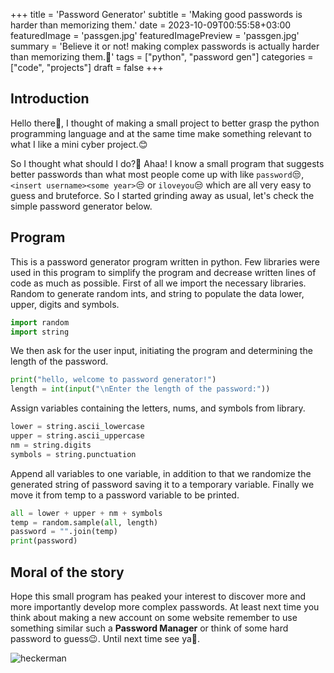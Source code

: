 +++
title = 'Password Generator'
subtitle = 'Making good passwords is harder than memorizing them.'
date = 2023-10-09T00:55:58+03:00
featuredImage = 'passgen.jpg'
featuredImagePreview = 'passgen.jpg'
summary = 'Believe it or not! making complex passwords is actually harder than memorizing them.🤯'
tags = ["python", "password gen"]
categories = ["code", "projects"]
draft = false
+++

## Introduction
Hello there👋, I thought of making a small project to better grasp the python programming language and at the same time make something relevant to what I like a mini cyber project.😊

So I thought what should I do?🤔 Ahaa! I know a small program that suggests better passwords than what most people come up with like `password`😒, `<insert username><some year>`😒 or `iloveyou`😒 which are all very easy to guess and bruteforce. So I started grinding away as usual, let's check the simple password generator below.

## Program
This is a password generator program written in python. Few libraries were used in this program to simplify the program and decrease written lines of code as much as possible. First of all we import the necessary libraries. Random to generate random ints, and string to populate the data lower, upper, digits and symbols.
```python
import random
import string
```

We then ask for the user input, initiating the program and determining the length of the password.
```python
print("hello, welcome to password generator!")
length = int(input("\nEnter the length of the password:"))
```

Assign variables containing the letters, nums, and symbols from library.
```python
lower = string.ascii_lowercase
upper = string.ascii_uppercase
nm = string.digits
symbols = string.punctuation
```

Append all variables to one variable, in addition to that we randomize the generated string of password saving it to a temporary variable. Finally we move it from temp to a password variable to be printed.
```python
all = lower + upper + nm + symbols
temp = random.sample(all, length)
password = "".join(temp)
print(password)
```

## Moral of the story
Hope this small program has peaked your interest to discover more and more importantly develop more complex passwords. At least next time you think about making a new account on some website remember to use something similar such a **Password Manager** or think of some hard password to guess😉. Until next time see ya👋. 

![heckerman](https://media.tenor.com/VrzXhtoSwcsAAAAd/hacker-typing.gif)
